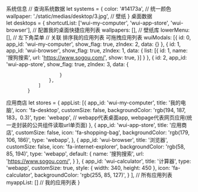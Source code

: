 系统信息
// 查询系统数据
			let systems = {
				color: '#14173a', // 统一颜色
				wallpaper: './static/medias/desktop/3.jpg', // 壁纸
			}
桌面数据			
let desktops = {
				shortcutList: ['wui-my-computer', 'wui-app-store', 'wui-browser'], // 配置我的桌面快捷应用列表
				wallpapers: [], // 壁纸库
				lowerMenu: [], // 左下角菜单 // 关联 排序我的应用列表 可拖拽应用列表
				wuiModals: [{
						id: 0,
						app_id: 'wui-my-computer',
						show_flag: true,
						zIndex: 2,
						data: {}
					},
					{
						id: 1,
						app_id: 'wui-browser',
						show_flag: true,
						zIndex: 1,
						data: {
							list: [{
								id: 1,
								name: '搜狗搜索',
								url: 'https://www.sogou.com/',
								show: true,
							}]
						}
					},
					{
						id: 2,
						app_id: 'wui-app-store',
						show_flag: true,
						zIndex: 3,
						data: {
							
						}
					},
				]
			}
应用商店
let stores = {
				appList: [{
						app_id: 'wui-my-computer',
						title: '我的电脑',
						icon: 'fa-desktop',
						customSize: false,
						backgroundColor: 'rgb(194, 187, 183，0.3)',
						type: 'webapp', // webapp代表桌面app, webpage代表网页应用(统一走封装的公共组件读取url单页面)
					},
					{
						app_id: 'wui-app-store',
						title: '应用商店',
						customSize: false,
						icon: 'fa-shopping-bag',
						backgroundColor: 'rgb(179, 106, 186)',
						type: 'webapp',
					},
					{
						app_id: 'wui-browser',
						title: '浏览器',
						customSize: false,
						icon: 'fa-internet-explorer',
						backgroundColor: 'rgb(58, 85, 194)',
						type: 'webapp',
						default: {
							name: '搜狗搜索',
							url: 'https://www.sogou.com/',
						}
					}, {
						app_id: 'wui-calculator',
						title: '计算器',
						type: 'webapp',
						customSize: true,
						style: {
							width: 340,
							height: 450
						},
						icon: 'fa-calculator',
						backgroundColor: 'rgb(255, 85, 127)',
					}
				], // 所有应用列表
				myappList: [] // 我的应用列表
			}